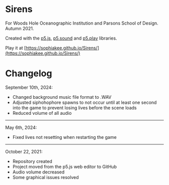 # Sirens
For Woods Hole Oceanographic Institution and Parsons School of Design. Autumn 2021.

Created with the [p5.js](http://p5js.org/), [p5.sound](https://p5js.org/reference/#/libraries/p5.sound) and [p5.play](http://molleindustria.github.io/p5.play/) libraries.

Play it at [https://sophiakee.github.io/Sirens/](https://sophiakee.github.io/Sirens/)

# Changelog

September 10th, 2024:
- Changed background music file format to .WAV
- Adjusted siphohophore spawns to not occur until at least one second into the game to prevent losing lives before the scene loads
- Reduced volume of all audio

---

May 6th, 2024:
- Fixed lives not resetting when restarting the game

---

October 22, 2021:
- Repository created
- Project moved from the p5.js web editor to GitHub
- Audio volume decreased
- Some graphical issues resolved
